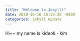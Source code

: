 ```yaml
---
title: "Welcome to Jekyll!"
date: 2020-10-16 15:29:28 -0400
categories: jekyll update
---
```


Hi~~ 
my name is kideok - kim
